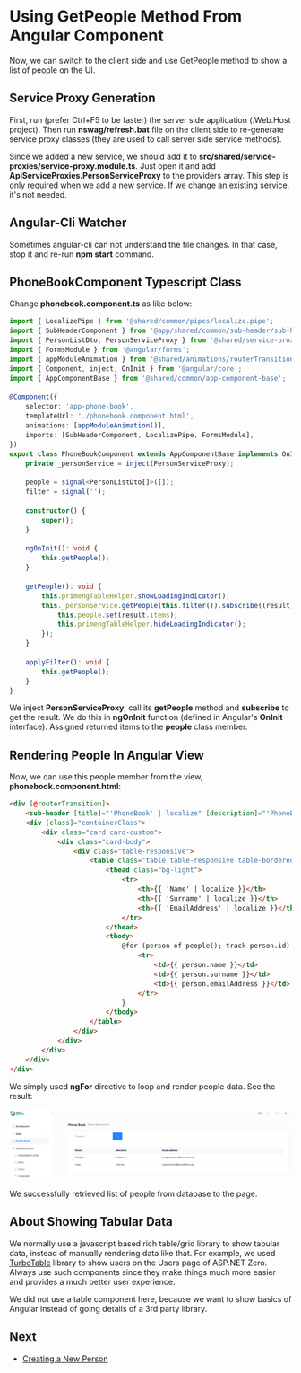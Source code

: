 # Using GetPeople Method From Angular Component

Now, we can switch to the client side and use GetPeople method to show a
list of people on the UI.

## Service Proxy Generation

First, run (prefer Ctrl+F5 to be faster) the server side application
(.Web.Host project). Then run **nswag/refresh.bat** file on the client
side to re-generate service proxy classes (they are used to call server
side service methods).

Since we added a new service, we should add it to
**src/shared/service-proxies/service-proxy.module.ts**. Just open it and
add **ApiServiceProxies.PersonServiceProxy** to the providers array.
This step is only required when we add a new service. If we change an
existing service, it's not needed.

## Angular-Cli Watcher

Sometimes angular-cli can not understand the file changes. In that case,
stop it and re-run **npm start** command.

## PhoneBookComponent Typescript Class

Change **phonebook.component.ts** as like below:

```typescript
import { LocalizePipe } from '@shared/common/pipes/localize.pipe';
import { SubHeaderComponent } from '@app/shared/common/sub-header/sub-header.component';
import { PersonListDto, PersonServiceProxy } from '@shared/service-proxies/service-proxies';
import { FormsModule } from '@angular/forms';
import { appModuleAnimation } from '@shared/animations/routerTransition';
import { Component, inject, OnInit } from '@angular/core';
import { AppComponentBase } from '@shared/common/app-component-base';

@Component({
    selector: 'app-phone-book',
    templateUrl: './phonebook.component.html',
    animations: [appModuleAnimation()],
    imports: [SubHeaderComponent, LocalizePipe, FormsModule],
})
export class PhoneBookComponent extends AppComponentBase implements OnInit {
    private _personService = inject(PersonServiceProxy);

    people = signal<PersonListDto[]>([]);
    filter = signal('');

    constructor() {
        super();
    }

    ngOnInit(): void {
        this.getPeople();
    }

    getPeople(): void {
        this.primengTableHelper.showLoadingIndicator();
        this._personService.getPeople(this.filter()).subscribe((result) => {
            this.people.set(result.items);
            this.primengTableHelper.hideLoadingIndicator();
        });
    }

    applyFilter(): void {
        this.getPeople();
    }
}
```

We inject **PersonServiceProxy**, call its **getPeople** method and
**subscribe** to get the result. We do this in **ngOnInit** function
(defined in Angular's **OnInit** interface). Assigned returned items to
the **people** class member.

## Rendering People In Angular View

Now, we can use this people member from the view,
**phonebook.component.html**:

```html
<div [@routerTransition]>
    <sub-header [title]="'PhoneBook' | localize" [description]="'PhoneBooksHeaderInfo' | localize"></sub-header>
    <div [class]="containerClass">
        <div class="card card-custom">
            <div class="card-body">
                <div class="table-responsive">
                    <table class="table table-responsive table-bordered">
                        <thead class="bg-light">
                            <tr>
                                <th>{{ 'Name' | localize }}</th>
                                <th>{{ 'Surname' | localize }}</th>
                                <th>{{ 'EmailAddress' | localize }}</th>
                            </tr>
                        </thead>
                        <tbody>
                            @for (person of people(); track person.id) {
                                <tr>
                                    <td>{{ person.name }}</td>
                                    <td>{{ person.surname }}</td>
                                    <td>{{ person.emailAddress }}</td>
                                </tr>
                            }
                        </tbody>
                    </table>
                </div>
            </div>
        </div>
    </div>
</div>
```

We simply used **ngFor** directive to loop and render people data. See
the result:

<img src="images/phonebook-people-view-3.png" alt="Phonebook peoples" class="img-thumbnail" />

We successfully retrieved list of people from database to the page.

## About Showing Tabular Data

We normally use a javascript based rich table/grid library to show
tabular data, instead of manually rendering data like that. For example,
we used [TurboTable](https://www.primefaces.org/primeng/#/table) library to show users on the Users
page of ASP.NET Zero. Always use such components since they make things
much more easier and provides a much better user experience.

We did not use a table component here, because we want to show basics of
Angular instead of going details of a 3rd party library.

## Next

- [Creating a New Person](Developing-Step-By-Step-Angular-Creating-New-Person)